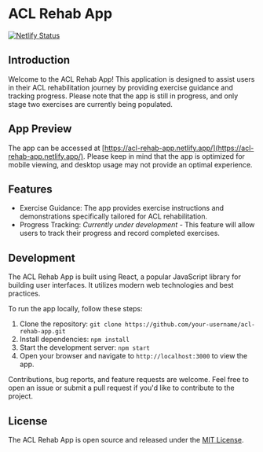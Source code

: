 # ACL Rehab App

[![Netlify Status](https://api.netlify.com/api/v1/badges/2b165c99-badc-474a-81ce-3ad84b92a02c/deploy-status)](https://app.netlify.com/sites/acl-rehab-app/deploys)

## Introduction

Welcome to the ACL Rehab App! This application is designed to assist users in their ACL rehabilitation journey by providing exercise guidance and tracking progress. Please note that the app is still in progress, and only stage two exercises are currently being populated.

## App Preview

The app can be accessed at [https://acl-rehab-app.netlify.app/](https://acl-rehab-app.netlify.app/). Please keep in mind that the app is optimized for mobile viewing, and desktop usage may not provide an optimal experience.

## Features

- Exercise Guidance: The app provides exercise instructions and demonstrations specifically tailored for ACL rehabilitation.
- Progress Tracking: *Currently under development* - This feature will allow users to track their progress and record completed exercises.


## Development

The ACL Rehab App is built using React, a popular JavaScript library for building user interfaces. It utilizes modern web technologies and best practices.

To run the app locally, follow these steps:

1. Clone the repository: `git clone https://github.com/your-username/acl-rehab-app.git`
2. Install dependencies: `npm install`
3. Start the development server: `npm start`
4. Open your browser and navigate to `http://localhost:3000` to view the app.

Contributions, bug reports, and feature requests are welcome. Feel free to open an issue or submit a pull request if you'd like to contribute to the project.

## License

The ACL Rehab App is open source and released under the [MIT License](LICENSE).

